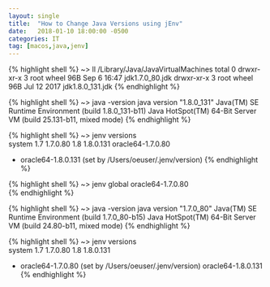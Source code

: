 ```yaml
---
layout: single
title:  "How to Change Java Versions using jEnv"
date:   2018-01-10 18:00:00 -0500
categories: IT
tag: [macos,java,jenv]
---
```


{% highlight shell %}
~> ll /Library/Java/JavaVirtualMachines
total 0
drwxr-xr-x  3 root  wheel    96B Sep  6 16:47 jdk1.7.0_80.jdk
drwxr-xr-x  3 root  wheel    96B Jul 12  2017 jdk1.8.0_131.jdk
{% endhighlight %}

{% highlight shell %}
~> java -version 
java version "1.8.0_131"
Java(TM) SE Runtime Environment (build 1.8.0_131-b11)
Java HotSpot(TM) 64-Bit Server VM (build 25.131-b11, mixed mode)
{% endhighlight %}

{% highlight shell %}
~> jenv versions                       
  system
  1.7
  1.7.0.80
  1.8
  1.8.0.131
  oracle64-1.7.0.80
* oracle64-1.8.0.131 (set by /Users/oeuser/.jenv/version)
{% endhighlight %}

{% highlight shell %}
~> jenv global oracle64-1.7.0.80       
{% endhighlight %}

{% highlight shell %}
~> java -version
java version "1.7.0_80"
Java(TM) SE Runtime Environment (build 1.7.0_80-b15)
Java HotSpot(TM) 64-Bit Server VM (build 24.80-b11, mixed mode)
{% endhighlight %}

{% highlight shell %}
~> jenv versions                                                     
  system
  1.7
  1.7.0.80
  1.8
  1.8.0.131
* oracle64-1.7.0.80 (set by /Users/oeuser/.jenv/version)
  oracle64-1.8.0.131
{% endhighlight %}
